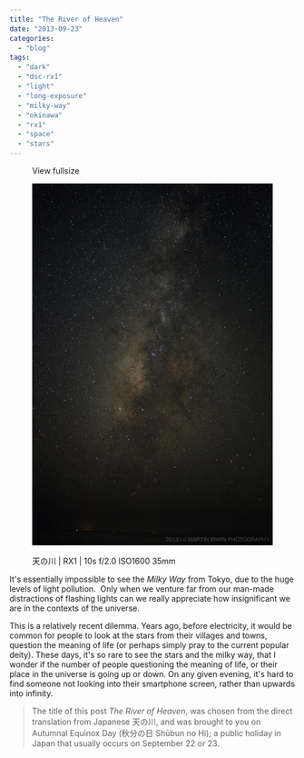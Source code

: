 ```yaml
---
title: "The River of Heaven"
date: "2013-09-23"
categories: 
  - "blog"
tags: 
  - "dark"
  - "dsc-rx1"
  - "light"
  - "long-exposure"
  - "milky-way"
  - "okinawa"
  - "rx1"
  - "space"
  - "stars"
---
```


<figure>

View fullsize

![天の川 | RX1 | 10s f/2.0 ISO1600 35mm](/assets/images/751f1-20130907-_dsc1197-milkyway.jpg)

<figcaption>



天の川 | RX1 | 10s f/2.0 ISO1600 35mm





</figcaption>



</figure>

It's essentially impossible to see the _Milky Way_ from Tokyo, due to the huge levels of light pollution.  Only when we venture far from our man-made distractions of flashing lights can we really appreciate how insignificant we are in the contexts of the universe.

This is a relatively recent dilemma. Years ago, before electricity, it would be common for people to look at the stars from their villages and towns, question the meaning of life (or perhaps simply pray to the current popular deity). These days, it's so rare to see the stars and the milky way, that I wonder if the number of people questioning the meaning of life, or their place in the universe is going up or down. On any given evening, it's hard to find someone not looking into their smartphone screen, rather than upwards into infinity.

> The title of this post _The River of Heaven_, was chosen from the direct translation from Japanese 天の川, and was brought to you on Autumnal Equinox Day (秋分の日 Shūbun no Hi); a public holiday in Japan that usually occurs on September 22 or 23.
